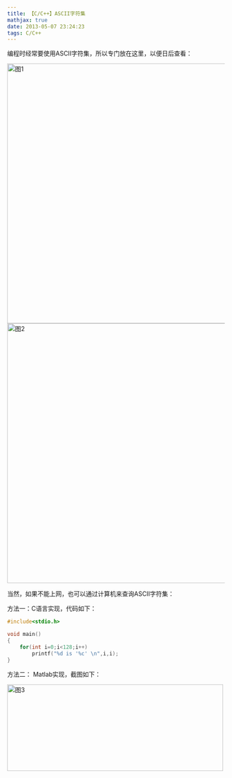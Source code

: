 ```yaml
---
title: 【C/C++】ASCII字符集
mathjax: true
date: 2013-05-07 23:24:23
tags: C/C++
---
```




<!--more-->



编程时经常要使用ASCII字符集，所以专门放在这里，以便日后查看：

  <img src="https://cdn.jsdelivr.net/gh/tengweitw/FigureBed@latest/20130507/20130507_fig001.jpg" width="800" height="600" title="图1" alt="图1" >



<img src="https://cdn.jsdelivr.net/gh/tengweitw/FigureBed@latest/20130507/20130507_fig002.jpg" width="800" height="600" title="图2" alt="图2" >




当然，如果不能上网，也可以通过计算机来查询ASCII字符集：

方法一：C语言实现，代码如下：

```cpp
#include<stdio.h>

void main()
{
	for(int i=0;i<128;i++)
		printf("%d is '%c' \n",i,i);
}
```




方法二： Matlab实现，截图如下：

<img src="https://cdn.jsdelivr.net/gh/tengweitw/FigureBed@latest/20130507/20130507_fig003.jpg" width="500" height="200" title="图3" alt="图3" >






